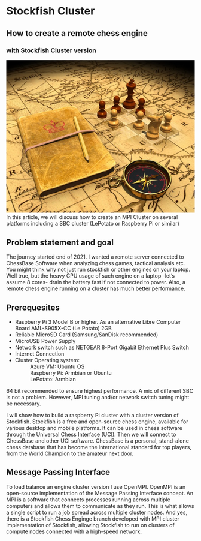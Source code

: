 # Stockfish Cluster
<h2>How to create a remote chess engine</h2>
    <h3>with Stockfish Cluster version</h3>
<img src="./1666199543667.jpeg" alt="Getting started" />
 In this article, we will discuss how to create an MPI Cluster on several platforms including a SBC cluster (LePotato or Raspberry Pi or similar)
<h2>Problem statement and goal</h2>
The journey started end of 2021. I wanted a remote server connected to ChessBase Software when analyzing chess games, tactical analysis etc. You might think why not just run stockfish or other engines on your laptop. Well true, but the heavy CPU usage of such engine on a laptop -let’s assume 8 cores- drain the battery fast if not connected to power. Also, a remote chess engine running on a cluster has much better performance.

<h2>Prerequesites</h2>
<ul>
 <li>Raspberry Pi 3 Model B or higher. As an alternative Libre Computer Board AML-S905X-CC (Le Potato) 2GB </li>
 <li>Reliable MicroSD Card (Samsung/SanDisk recommended)</li>
 <li>MicroUSB Power Supply</li>
 <li>Network switch such as NETGEAR 8-Port Gigabit Ethernet Plus Switch</li>
 <li>Internet Connection</li>
<li>Cluster Operating system:</li>
    <dd>Azure VM: Ubuntu OS</dd>
    <dd>Raspberry Pi: Armbian or Ubuntu</dd>
    <dd>LePotato: Armbian</dd>
</ul>
64 bit recommended to ensure highest performance. A mix of different SBC is not a problem. However, MPI tuning and/or network switch tuning might be necessary.

I will show how to build a raspberry Pi cluster with a cluster version of Stockfish. Stockfish is a free and open-source chess engine, available for various desktop and mobile platforms. It can be used in chess software through the Universal Chess Interface (UCI).
Then we will connect to ChessBase and other UCI software. ChessBase is a personal, stand-alone chess database that has become the international standard for top players, from the World Champion to the amateur next door.
<h2>Message Passing Interface</h2>
To load balance an engine cluster version I use OpenMPI. OpenMPI is an open-source implementation of the Message Passing Interface concept. An MPI is a software that connects processes running across multiple computers and allows them to communicate as they run. This is what allows a single script to run a job spread across multiple cluster nodes.
And yes, there is a Stockfish Chess Enginge branch developed with MPI cluster implementation of Stockfish, allowing Stockfish to run on clusters of compute nodes connected with a high-speed network.
